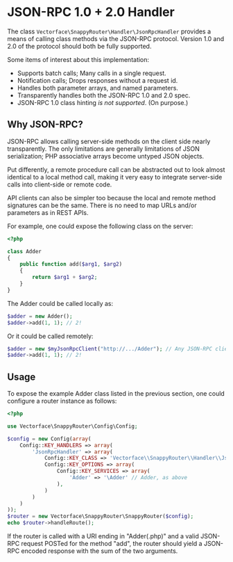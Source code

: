 # JSON-RPC 1.0 + 2.0 Handler

The class `Vectorface\SnappyRouter\Handler\JsonRpcHandler` provides a means of
calling class methods via the JSON-RPC protocol. Version 1.0 and 2.0 of the
protocol should both be fully supported.

Some items of interest about this implementation:
* Supports batch calls; Many calls in a single request.
* Notification calls; Drops responses without a request id.
* Handles both parameter arrays, and named parameters.
* Transparently handles both the JSON-RPC 1.0 and 2.0 spec.
* JSON-RPC 1.0 class hinting *is not supported*. (On purpose.)

## Why JSON-RPC?

JSON-RPC allows calling server-side methods on the client side nearly
transparently. The only limitations are generally limitations of JSON
serialization; PHP associative arrays become untyped JSON objects.

Put differently, a remote procedure call can be abstracted out to look almost
identical to a local method call, making it very easy to integrate server-side
calls into client-side or remote code.

API clients can also be simpler too because the local and remote method
signatures can be the same. There is no need to map URLs and/or parameters as in
REST APIs.

For example, one could expose the following class on the server:

```php
<?php

class Adder
{
	public function add($arg1, $arg2)
	{
		return $arg1 + $arg2;
	}
}
```

The Adder could be called locally as:
```php
$adder = new Adder();
$adder->add(1, 1); // 2!
```

Or it could be called remotely:
```php
$adder = new $myJsonRpcClient("http://.../Adder"); // Any JSON-RPC client.
$adder->add(1, 1); // 2!
```

## Usage

To expose the example Adder class listed in the previous section, one could
configure a router instance as follows:

```php
<?php

use Vectorface\SnappyRouter\Config\Config;

$config = new Config(array(
	Config::KEY_HANDLERS => array(
		'JsonRpcHandler' => array(
			Config::KEY_CLASS => 'Vectorface\\SnappyRouter\\Handler\\JsonRpcHandler',
			Config::KEY_OPTIONS => array(
				Config::KEY_SERVICES => array(
					'Adder' => '\Adder' // Adder, as above
				),
			)
		)
	)
));
$router = new Vectorface\SnappyRouter\SnappyRouter($config);
echo $router->handleRoute();
```

If the router is called with a URI ending in "Adder(.php)" and a valid JSON-RPC
request POSTed for the method "add", the router should yield a JSON-RPC encoded
response with the sum of the two arguments.
